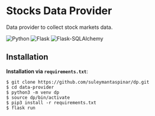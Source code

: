 # Stocks Data Provider
Data provider to collect stock markets data.

![Python](https://img.shields.io/badge/Python-v^3.8-blue.svg?logo=python&longCache=true&logoColor=white&colorB=5e81ac&style=flat-square&colorA=4c566a)
![Flask](https://img.shields.io/badge/Flask-v1.1.2-blue.svg?longCache=true&logo=flask&style=flat-square&logoColor=white&colorB=5e81ac&colorA=4c566a)
![Flask-SQLAlchemy](https://img.shields.io/badge/Flask--SQLAlchemy-2.4.1-red.svg?longCache=true&style=flat-square&logo=flask&logoColor=white&colorA=4c566a&colorB=5e81ac)
  
## Installation  
  
**Installation via `requirements.txt`**:  
  
```shell  
$ git clone https://github.com/suleymantaspinar/dp.git  
$ cd data-provider  
$ python3 -m venv dp  
$ source dp/bin/activate  
$ pip3 install -r requirements.txt  
$ flask run  
```  
